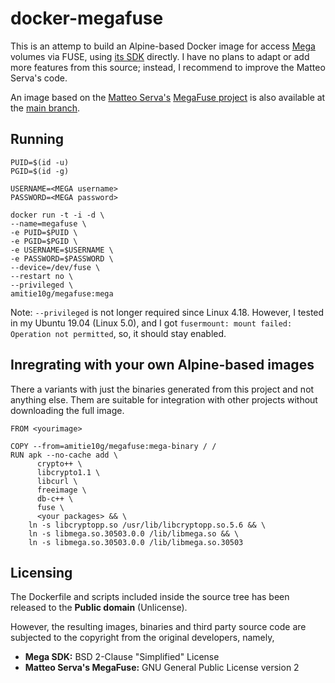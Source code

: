 # docker-megafuse

This is an attemp to build an Alpine-based Docker image for access [Mega](https://github.com/meganz) volumes via FUSE, using [its SDK](https://github.com/meganz/sdk) directly. I have no plans to adapt or add more features from this source; instead, I recommend to improve the Matteo Serva's code.

An image based on the [Matteo Serva's](https://github.com/matteoserva) [MegaFuse project](https://github.com/Amitie10g/docker-megafuse/tree/matteoserva) is also available at the [main branch](https://github.com/Amitie10g/docker-megafuse/tree/matteoserva).

## Running
```
PUID=$(id -u)
PGID=$(id -g)

USERNAME=<MEGA username>
PASSWORD=<MEGA password>

docker run -t -i -d \
--name=megafuse \
-e PUID=$PUID \
-e PGID=$PGID \
-e USERNAME=$USERNAME \
-e PASSWORD=$PASSWORD \
--device=/dev/fuse \
--restart no \
--privileged \
amitie10g/megafuse:mega
```
Note: `--privileged` is not longer required since Linux 4.18. However, I tested in my Ubuntu 19.04 (Linux 5.0), and I got `fusermount: mount failed: Operation not permitted`, so, it should stay enabled.

## Inregrating with your own Alpine-based images
There a variants with just the binaries generated from this project and not anything else. Them are suitable for integration with other projects without downloading the full image.
```
FROM <yourimage>

COPY --from=amitie10g/megafuse:mega-binary / /
RUN apk --no-cache add \
      crypto++ \
      libcrypto1.1 \
      libcurl \
      freeimage \
      db-c++ \
      fuse \
      <your packages> && \
    ln -s libcryptopp.so /usr/lib/libcryptopp.so.5.6 && \
    ln -s libmega.so.30503.0.0 /lib/libmega.so && \
    ln -s libmega.so.30503.0.0 /lib/libmega.so.30503
``` 
## Licensing
The Dockerfile and scripts included inside the source tree has been released to the **Public domain** (Unlicense).

However, the resulting images, binaries and third party source code are subjected to the copyright from the original developers, namely,

* **Mega SDK:** BSD 2-Clause "Simplified" License
* **Matteo Serva's MegaFuse:** GNU General Public License version 2
